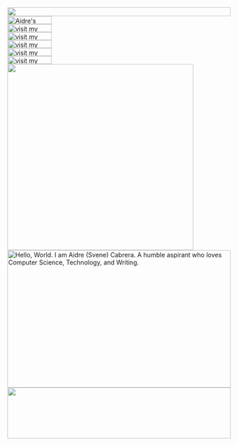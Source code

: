 
<picture>
  <source media="(prefers-color-scheme: dark)" srcset="https://aidre.svene.workers.dev/?section=top&theme=dark">
  <img src="https://aidre.svene.workers.dev/?section=top&theme=light" width="100%" height="20" align="left">
</picture>
<img src="data:null;," width="100%" height="0" align="left" alt="">
<a target="_blank" href="https://github.com/aidrecabrera/aidrecabrera/blob/main/files/Aidre%20Cabrera%20-%20Resume%202023.pdf?raw=true">
  <picture>
    <source media="(prefers-color-scheme: dark)" srcset="https://aidre.svene.workers.dev/?section=link-resume&theme=dark" label="Visit">
    <img src="https://aidre.svene.workers.dev/?section=link-resume&theme=light&i=0" alt="Aidre's Resume 2023" width="100" height="18px" align="left">
  </picture>
</a>
<img src="data:null;," width="100%" height="0" align="left" alt="">
<a target="_blank" href="https://aidre.codes/">
  <picture>
    <source media="(prefers-color-scheme: dark)" srcset="https://aidre.svene.workers.dev/?section=link-website&theme=dark" label="Visit">
    <img src="https://aidre.svene.workers.dev/?section=link-website&theme=light&i=0" alt="visit my website" width="100" height="18px" align="left">
  </picture>
</a>
<img src="data:null;," width="100%" height="0" align="left" alt="">
<a target="_blank" href="https://www.linkedin.com/in/aidrecabrera/">
  <picture>
    <source media="(prefers-color-scheme: dark)" srcset="https://aidre.svene.workers.dev/?section=link-linkedin&theme=dark" label="Visit">
    <img src="https://aidre.svene.workers.dev/?section=link-linkedin&theme=light&i=0" alt="visit my linkedin" width="100" height="18px" align="left">
  </picture>
</a>
<img src="data:null;," width="100%" height="0" align="left" alt="">
<a target="_blank" href="https://facebook.com/aidrecabrera777">
  <picture>
    <source media="(prefers-color-scheme: dark)" srcset="https://aidre.svene.workers.dev/?section=link-facebook&theme=dark">
    <img src="https://aidre.svene.workers.dev/?section=link-facebook&theme=light&i=1" alt="visit my Twitter/X profile" width="100" height="18" align="left">
  </picture>
</a>
<img src="data:null;," width="100%" height="0" align="left" alt="">
<a target="_blank" href="https://www.instagram.com/aidrecabrera">
  <picture>
    <source media="(prefers-color-scheme: dark)" srcset="https://aidre.svene.workers.dev/?section=link-instagram&theme=dark">
    <img src="https://aidre.svene.workers.dev/?section=link-instagram&theme=light&i=2" alt="visit my Instagram" width="100" height="18" align="left">
  </picture>
</a>
<img src="data:null;," width="100%" height="0" align="left" alt="">
<a target="_blank" href="https://twitter.com/aidrecabrera">
  <picture>
    <source media="(prefers-color-scheme: dark)" srcset="https://aidre.svene.workers.dev/?section=link-twitter&theme=dark">
    <img src="https://aidre.svene.workers.dev/?section=link-twitter&theme=light&i=1" alt="visit my Twitter/X profile" width="100" height="18" align="left">
  </picture>
</a>
<picture>
  <source media="(prefers-color-scheme: dark)" srcset="https://aidre.svene.workers.dev/?section=fallback&theme=dark">
  <img src="https://aidre.svene.workers.dev/?section=fallback&theme=light" alt="" width="420" align="left">
</picture>

<picture>
  <source media="(prefers-color-scheme: dark)" srcset="https://aidre.svene.workers.dev/?section=main&theme=dark">
  <img src="https://aidre.svene.workers.dev/?section=main&theme=light" alt="Hello, World. I am Aidre (Svene) Cabrera. A humble aspirant who loves Computer Science, Technology, and Writing." width="100%" height="310" align="left">
</picture>
<picture>
  <source media="(prefers-color-scheme: dark)" srcset="http://localhost:8787/?section=pulse-stats&theme=dark">
  <img src="http://localhost:8787/?section=pulse-stats&theme=light" width="100%" height="115" align="left">
</picture>
